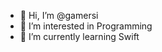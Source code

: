 - 👋 Hi, I’m @gamersi
- 👀 I’m interested in Programming
- 🌱 I’m currently learning Swift

<!---
gamersi/gamersi is a ✨ special ✨ repository because its `README.md` (this file) appears on your GitHub profile.
You can click the Preview link to take a look at your changes.
--->
